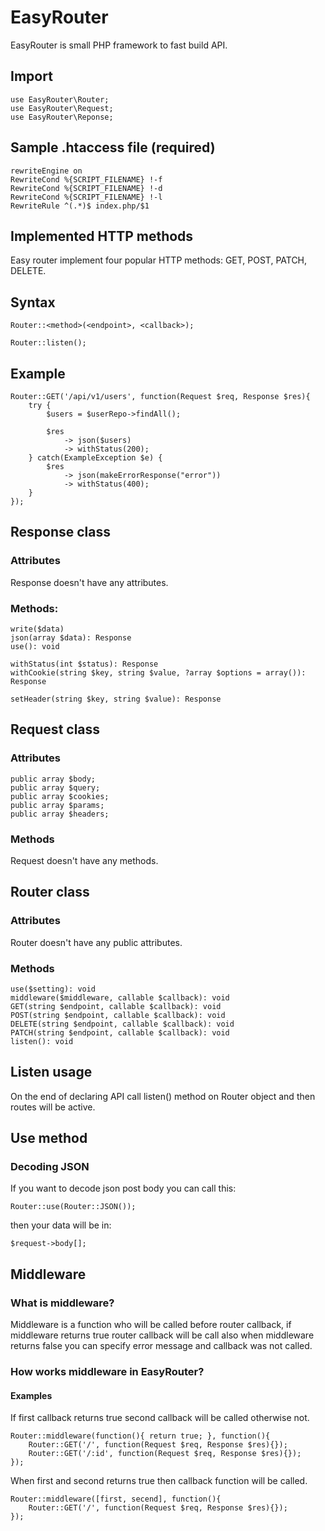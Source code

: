 # EasyRouter
EasyRouter is small PHP framework to fast build API.

## Import

    use EasyRouter\Router;  
    use EasyRouter\Request; 
    use EasyRouter\Reponse;

## Sample .htaccess file (required)
    rewriteEngine on
    RewriteCond %{SCRIPT_FILENAME} !-f
    RewriteCond %{SCRIPT_FILENAME} !-d
    RewriteCond %{SCRIPT_FILENAME} !-l
    RewriteRule ^(.*)$ index.php/$1

## Implemented HTTP methods
  Easy router implement four popular HTTP methods: GET, POST, PATCH, DELETE.
  
## Syntax
    Router::<method>(<endpoint>, <callback>);

    Router::listen();

## Example
    Router::GET('/api/v1/users', function(Request $req, Response $res){
        try {
            $users = $userRepo->findAll();
            
            $res 
                -> json($users)
                -> withStatus(200);
        } catch(ExampleException $e) {
            $res 
                -> json(makeErrorResponse("error"))
                -> withStatus(400);
        }
    });
    
## Response class
### Attributes
Response doesn't have any attributes.

### Methods:
    write($data)
    json(array $data): Response
    use(): void    

    withStatus(int $status): Response
    withCookie(string $key, string $value, ?array $options = array()): Response
    
    setHeader(string $key, string $value): Response
    
## Request class
### Attributes
    public array $body;
    public array $query;
    public array $cookies;
    public array $params;
    public array $headers;
### Methods
Request doesn't have any methods.

## Router class

### Attributes
Router doesn't have any public attributes.

### Methods
    use($setting): void
    middleware($middleware, callable $callback): void
    GET(string $endpoint, callable $callback): void
    POST(string $endpoint, callable $callback): void
    DELETE(string $endpoint, callable $callback): void
    PATCH(string $endpoint, callable $callback): void
    listen(): void
    
## Listen usage
On the end of declaring API call listen() method on Router object and then routes will be active.

## Use method
### Decoding JSON
If you want to decode json post body you can call this:

    Router::use(Router::JSON());

then your data will be in:

    $request->body[]; 

## Middleware
### What is middleware?
Middleware is a function who will be called before router callback,
if middleware returns true router callback will be call also when
middleware returns false you can specify error message and callback
was not called.

### How works middleware in EasyRouter?
#### Examples
If first callback returns true second callback will be called
otherwise not.

    Router::middleware(function(){ return true; }, function(){
        Router::GET('/', function(Request $req, Response $res){});
        Router::GET('/:id', function(Request $req, Response $res){});
    });

When first and second returns true then callback function will be called.

    Router::middleware([first, secend], function(){
        Router::GET('/', function(Request $req, Response $res){});
    });
